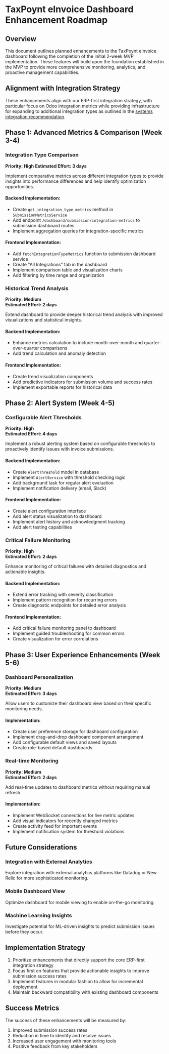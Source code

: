 # TaxPoynt eInvoice Dashboard Enhancement Roadmap

## Overview

This document outlines planned enhancements to the TaxPoynt eInvoice dashboard following the completion of the initial 2-week MVP implementation. These features will build upon the foundation established in the MVP to provide more comprehensive monitoring, analytics, and proactive management capabilities.

## Alignment with Integration Strategy

These enhancements align with our ERP-first integration strategy, with particular focus on Odoo integration metrics while providing infrastructure for expanding to additional integration types as outlined in the [systems integration recommendation](./systems_integration_recommendation.md).

## Phase 1: Advanced Metrics & Comparison (Week 3-4)

### Integration Type Comparison

**Priority: High**
**Estimated Effort: 3 days**

Implement comparative metrics across different integration types to provide insights into performance differences and help identify optimization opportunities.

#### Backend Implementation:
- Create `get_integration_type_metrics` method in `SubmissionMetricsService`
- Add endpoint `/dashboard/submission/integration-metrics` to submission dashboard routes
- Implement aggregation queries for integration-specific metrics

#### Frontend Implementation:
- Add `fetchIntegrationTypeMetrics` function to submission dashboard service
- Create "All Integrations" tab in the dashboard
- Implement comparison table and visualization charts
- Add filtering by time range and organization

### Historical Trend Analysis

**Priority: Medium**  
**Estimated Effort: 2 days**

Extend dashboard to provide deeper historical trend analysis with improved visualizations and statistical insights.

#### Backend Implementation:
- Enhance metrics calculation to include month-over-month and quarter-over-quarter comparisons
- Add trend calculation and anomaly detection

#### Frontend Implementation:
- Create trend visualization components
- Add predictive indicators for submission volume and success rates
- Implement exportable reports for historical data

## Phase 2: Alert System (Week 4-5)

### Configurable Alert Thresholds

**Priority: High**  
**Estimated Effort: 4 days**

Implement a robust alerting system based on configurable thresholds to proactively identify issues with invoice submissions.

#### Backend Implementation:
- Create `AlertThreshold` model in database
- Implement `AlertService` with threshold checking logic
- Add background task for regular alert evaluation
- Implement notification delivery (email, Slack)

#### Frontend Implementation:
- Create alert configuration interface
- Add alert status visualization to dashboard
- Implement alert history and acknowledgment tracking
- Add alert testing capabilities

### Critical Failure Monitoring

**Priority: High**  
**Estimated Effort: 2 days**

Enhance monitoring of critical failures with detailed diagnostics and actionable insights.

#### Backend Implementation:
- Extend error tracking with severity classification
- Implement pattern recognition for recurring errors
- Create diagnostic endpoints for detailed error analysis

#### Frontend Implementation:
- Add critical failure monitoring panel to dashboard
- Implement guided troubleshooting for common errors
- Create visualization for error correlations

## Phase 3: User Experience Enhancements (Week 5-6)

### Dashboard Personalization

**Priority: Medium**  
**Estimated Effort: 3 days**

Allow users to customize their dashboard view based on their specific monitoring needs.

#### Implementation:
- Create user preference storage for dashboard configuration
- Implement drag-and-drop dashboard component arrangement
- Add configurable default views and saved layouts
- Create role-based default dashboards

### Real-time Monitoring

**Priority: Medium**  
**Estimated Effort: 2 days**

Add real-time updates to dashboard metrics without requiring manual refresh.

#### Implementation:
- Implement WebSocket connections for live metric updates
- Add visual indicators for recently changed metrics
- Create activity feed for important events
- Implement notification system for threshold violations

## Future Considerations

### Integration with External Analytics

Explore integration with external analytics platforms like Datadog or New Relic for more sophisticated monitoring.

### Mobile Dashboard View

Optimize dashboard for mobile viewing to enable on-the-go monitoring.

### Machine Learning Insights

Investigate potential for ML-driven insights to predict submission issues before they occur.

## Implementation Strategy

1. Prioritize enhancements that directly support the core ERP-first integration strategy
2. Focus first on features that provide actionable insights to improve submission success rates
3. Implement features in modular fashion to allow for incremental deployment
4. Maintain backward compatibility with existing dashboard components

## Success Metrics

The success of these enhancements will be measured by:

1. Improved submission success rates
2. Reduction in time to identify and resolve issues
3. Increased user engagement with monitoring tools
4. Positive feedback from key stakeholders
